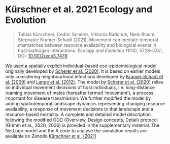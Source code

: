 
# Kürschner et al. 2021 Ecology and Evolution


> Tobias Kürschner, Cédric Scherer, Viktoriia Radchuk, Niels Blaum, Stephanie Kramer-Schadt (2021),
Movement can mediate temporal mismatches between resource availability and biological events in host–pathogen interactions. *Ecology and Evolution* 11(10), 5728–5741, DOI: [10.1002/ece3.7478](https://doi.org/10.1002/ece3.7478)

We used a spatially explicit individual-based eco-epidemiological model originally developed by [Scherer et al. (2020)](https://doi.org/10.1111/oik.07002). It is based on earlier models only considering neighbourhood infections developed by [Kramer-Schadt et al. (2009)](https://doi.org/10.1111/j.1600-0706.2008.16582.x) and [Lange et al. (2012)](https://doi.org/10.1186/1297-9716-43-37). The model by [Scherer et al. (2020)](https://doi.org/10.1111/oik.07002) relies on individual movement decisions of host individuals, i.e. long-distance roaming movement of males (hereafter termed ‘movement’), a process important for disease transmission. We further modified the model by adding spatiotemporal landscape dynamics representing changing resource availability, a response of movement decisions to that landscape and a resource-based mortality. A complete and detailed model description following the modified ODD (Overview, Design concepts, Detail) protocol (Grimm et al., 2020, 2006) is provided in the supplementary material. The NetLogo model and the R code to analyse the simulation results are available on Zenodo [Kürschner et al. (2021)](https://doi.org/10.5281/zenodo.4593791)
